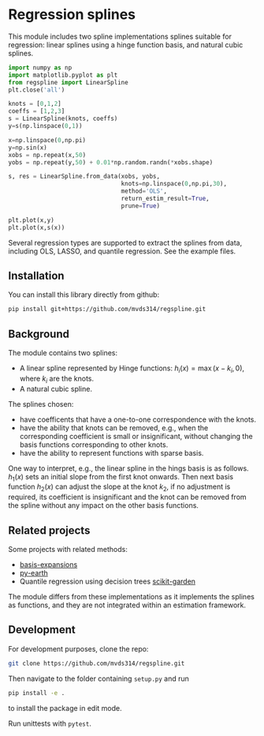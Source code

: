 # Regression splines

This module includes two spline implementations splines suitable for regression: linear splines using a hinge function basis, and natural cubic splines.

```python
import numpy as np
import matplotlib.pyplot as plt
from regspline import LinearSpline
plt.close('all')

knots = [0,1,2]
coeffs = [1,2,3]
s = LinearSpline(knots, coeffs)
y=s(np.linspace(0,1))

x=np.linspace(0,np.pi)
y=np.sin(x)
xobs = np.repeat(x,50)
yobs = np.repeat(y,50) + 0.01*np.random.randn(*xobs.shape)

s, res = LinearSpline.from_data(xobs, yobs,
                                knots=np.linspace(0,np.pi,30),
                                method='OLS',
                                return_estim_result=True,
                                prune=True)

plt.plot(x,y)
plt.plot(x,s(x))
```

Several regression types are supported to extract the splines from data, including OLS, LASSO, and quantile regression. See the example files.

## Installation

You can install this library directly from github:

```bash
pip install git+https://github.com/mvds314/regspline.git
```

## Background

The module contains two splines:

* A linear spline represented by Hinge functions: $h_i(x) = \max(x-k_i,0)$, where $k_i$ are the knots.
* A natural cubic spline.

The splines chosen:

* have coefficents that have a one-to-one correspondence with the knots.
* have the ability that knots can be removed, e.g., when the corresponding coefficient is small or insignificant, without changing the basis functions corresponding to other knots.
* have the ability to represent functions with sparse basis.

One way to interpret, e.g., the linear spline in the hings basis is as follows. $h_1(x)$ sets an initial slope from the first knot onwards. Then next basis function $h_2(x)$ can adjust the slope at the knot $k_2$, if no adjustment is required, its coefficient is insignificant and the knot can be removed from the spline without any impact on the other basis functions.

## Related projects

Some projects with related methods:

* [basis-expansions](https://github.com/madrury/basis-expansions)
* [py-earth](https://github.com/scikit-learn-contrib/py-earth)
* Quantile regression using decision trees [scikit-garden](https://scikit-garden.github.io/)

The module differs from these implementations as it implements the splines as functions, and they are not integrated within an estimation framework.

## Development

For development purposes, clone the repo:

```bash
git clone https://github.com/mvds314/regspline.git
```

Then navigate to the folder containing `setup.py` and run

```bash
pip install -e .
```
to install the package in edit mode.

Run unittests with `pytest`.

